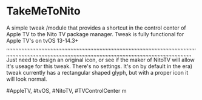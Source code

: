 # TakeMeToNito
A simple tweak /module that provides a shortcut in the control center of Apple TV to the Nito TV package manager.
Tweak is fully functional for Apple TV's on tvOS 13-14.3+
 ,,,,,,,,,,,,,,,,,,,,,,,,,,,,,,,,,,,,,,,,,,,,,,,,,,,,,,,,,,,,,,,,,,,,,,,,,,,,,,,,,,,,,,,,,,,,,,,,,,,,,,,,,,,,,,,,,,,,,,,,,,,,,,,,,,,,,,,,,,,,,,,,,,,,,,,,,,,,,,,,,,,,,,,,,,,,,,,,,,,,,,,,,,,,,,,,,,,,,,,,,,,,,,,,,,,,,,,,,,,,,,,,,,,,,,,,,,,,,,,,,,,,,                                      Just need to design an original icon, or see if the maker of NitoTV will allow it's useage for this tweak. There's no settings. It's on by default in the era) tweak currently has a rectangular shaped glyph, but with a proper icon it will look normal.

#AppleTV, #tvOS, #NitoTV,  #TVControlCenter          m                                            
                                                                               
                                                                               
